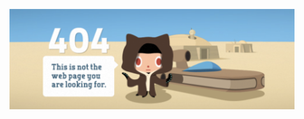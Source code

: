 ![alt text](https://github.com/serkancay/serkancay/raw/main/404.png)

<!--
If you're here, you know me.
-->
